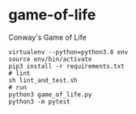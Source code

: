 # game-of-life
Conway's Game of Life

```
virtualenv --python=python3.8 env
source env/bin/activate
pip3 install -r requirements.txt
# lint
sh lint_and_test.sh
# run
python3 game_of_life.py
python3 -m pytest
```